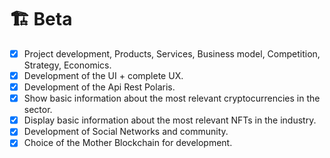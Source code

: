 # 🏗️ Beta

* [x] Project development, Products, Services, Business model, Competition, Strategy, Economics.&#x20;
* [x] Development of the UI + complete UX.&#x20;
* [x] Development of the Api Rest Polaris.&#x20;
* [x] Show basic information about the most relevant cryptocurrencies in the sector.
* [x] Display basic information about the most relevant NFTs in the industry.&#x20;
* [x] Development of Social Networks and community.&#x20;
* [x] Choice of the Mother Blockchain for development.
